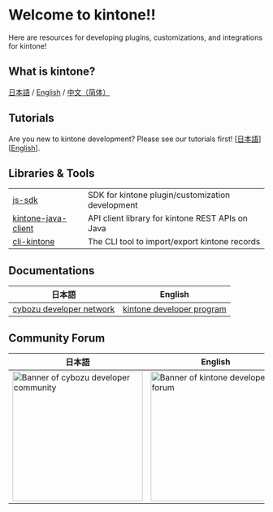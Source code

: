# Welcome to kintone!!

Here are resources for developing plugins, customizations, and integrations for kintone!

## What is kintone?

[日本語](https://kintone.cybozu.co.jp/) / [English](https://www.kintone.com/en-us/intro/) / [中文（简体）](http://www.kintone.cn/)

## Tutorials

Are you new to kintone development? Please see our tutorials
first! \[[日本語](https://cybozu.dev/ja/tutorials/)\] \[[English](https://kintone.dev/en/tutorials/)\].

## Libraries & Tools

|                                                                       |                                                  |
|-----------------------------------------------------------------------|--------------------------------------------------|
| [js-sdk](https://github.com/kintone/js-sdk)                           | SDK for kintone plugin/customization development |
| [kintone-java-client](https://github.com/kintone/kintone-java-client) | API client library for kintone REST APIs on Java |
| [cli-kintone](https://github.com/kintone/cli-kintone)                 | The CLI tool to import/export kintone records    |

## Documentations

| 日本語                                                | English                                              |
|----------------------------------------------------|------------------------------------------------------|
| [cybozu developer network](https://cybozu.dev/ja/) | [kintone developer program](https://kintone.dev/en/) |

## Community Forum

| 日本語                                                                                                                                                                                                                                                                                                                                                                                                                                                                                                                                                                                                                  | English                                                                                                                                                                                                                                                                                                                                                                                                                                                                                                                                                                                                              |
|----------------------------------------------------------------------------------------------------------------------------------------------------------------------------------------------------------------------------------------------------------------------------------------------------------------------------------------------------------------------------------------------------------------------------------------------------------------------------------------------------------------------------------------------------------------------------------------------------------------------|----------------------------------------------------------------------------------------------------------------------------------------------------------------------------------------------------------------------------------------------------------------------------------------------------------------------------------------------------------------------------------------------------------------------------------------------------------------------------------------------------------------------------------------------------------------------------------------------------------------------|
| [<picture><source media="(prefers-color-scheme: dark)" srcset="https://global.discourse-cdn.com/business4/uploads/cybozu/original/1X/a23252a53e760371071afb6c607f8b96d9dc2edf.png" width="256"><source media="(prefers-color-scheme: light)" srcset="https://global.discourse-cdn.com/business4/uploads/cybozu/original/1X/46b6b48c317c045917e2c184e7f69db295b8768a.png" width="256"><img alt="Banner of cybozu developer community" src="https://global.discourse-cdn.com/business4/uploads/cybozu/original/1X/46b6b48c317c045917e2c184e7f69db295b8768a.png" width="256"></picture>](https://community.cybozu.dev/) | [<picture><source media="(prefers-color-scheme: dark)" srcset="https://global.discourse-cdn.com/standard17/uploads/kintone/original/1X/ea7860dd7df008122e858768c806501321c2ef8e.png" width="256"><source media="(prefers-color-scheme: light)" srcset="https://global.discourse-cdn.com/standard17/uploads/kintone/original/1X/22edf6309a55df93b0e1c1a0bc76e9a632aad507.png" width="256"><img alt="Banner of kintone developer forum" src="https://global.discourse-cdn.com/standard17/uploads/kintone/original/1X/22edf6309a55df93b0e1c1a0bc76e9a632aad507.png" width="256"></picture>](https://forum.kintone.dev/) |
